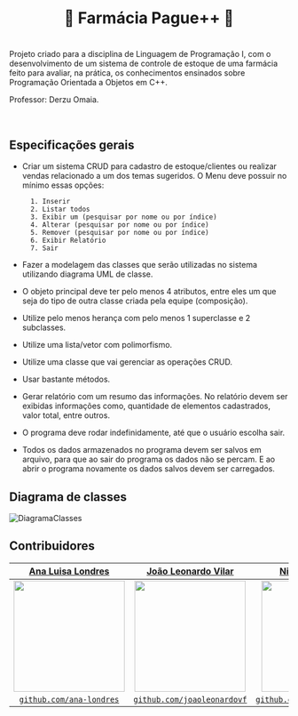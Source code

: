 <h1 align="center"> 💊  Farmácia Pague++  💊</h1>
<h1 align="center">

</h1>
Projeto criado para a disciplina de Linguagem de Programação I, com o desenvolvimento de um sistema de controle de estoque de uma farmácia feito para avaliar, na prática, os conhecimentos ensinados sobre Programação Orientada a Objetos em C++.

<br>

Professor: Derzu Omaia.

<br>

## Especificações gerais

- Criar um sistema CRUD para cadastro de estoque/clientes ou realizar vendas relacionado a um dos temas sugeridos. O Menu deve possuir no mínimo essas opções:

        1. Inserir
        2. Listar todos
        3. Exibir um (pesquisar por nome ou por índice)
        4. Alterar (pesquisar por nome ou por índice)
        5. Remover (pesquisar por nome ou por índice)
        6. Exibir Relatório
        7. Sair

-  Fazer a modelagem das classes que serão utilizadas no sistema utilizando diagrama UML de classe.

- O objeto principal deve ter pelo menos 4 atributos, entre eles um que seja do tipo de outra classe criada pela equipe (composição).

- Utilize pelo menos herança com pelo menos 1 superclasse e 2 subclasses.

- Utilize uma lista/vetor com polimorfismo.

-  Utilize uma classe que vai gerenciar as operações CRUD.

- Usar bastante métodos.

- Gerar relatório com um resumo das informações. No relatório devem ser exibidas informações como, quantidade de elementos cadastrados, valor total, entre outros.

- O programa deve rodar indefinidamente, até que o usuário escolha sair.

-  Todos os dados armazenados no programa devem ser salvos em arquivo, para que ao sair do programa os dados não se percam. E ao abrir o programa novamente os dados salvos devem ser carregados.


## Diagrama de classes

![DiagramaClasses](https://github.com/ana-londres/farmacia-CRUD/assets/125302336/92ce50a7-4d47-4a01-91c4-cfddfb84e95a)


## Contribuidores

| <a href="https://www.linkedin.com/in/analondres/" target="_blank">**Ana Luisa Londres**</a> | <a href="https://www.linkedin.com/in/jo%C3%A3o-leonardo-vilar-ferreira-163730291/" target="_blank">**João Leonardo Vilar**</a> | <a href="https://www.linkedin.com/in/nicolle-cerqueira-086578291/" target="_blank">**Nicolle Cerqueira**</a> |
| :---------------------------------------------------------------------------------------: | :-----------------------------------------------------------------------------------------: | :---------------------------------------------------------------------------------------: |
| <img src="https://avatars.githubusercontent.com/u/125302336?v=4" width="200px">          | <img src="https://avatars.githubusercontent.com/u/130939869?v=4" width="200px">          | <img src="https://avatars.githubusercontent.com/u/125302668?v=4" width="200px">          |
| <a href="https://github.com/ana-londres" target="_blank">`github.com/ana-londres`</a>  | <a href="https://github.com/joaoleonardovf" target="_blank">`github.com/joaoleonardovf`</a> | <a href="https://github.com/nicollecerqueira" target="_blank">`github.com/nicollecerqueira`</a> |
